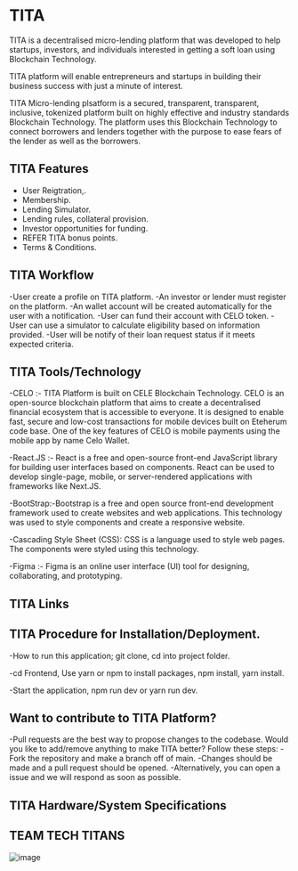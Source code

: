 # TITA 

TITA is a decentralised micro-lending platform that was developed to help startups, investors, and individuals interested in getting a soft loan using Blockchain Technology.

TITA platform will enable entrepreneurs and startups in building their business success with just a minute of interest.

TITA Micro-lending plsatform is a secured, transparent, transparent, inclusive, tokenized platform built on highly effective and industry standards Blockchain Technology. The platform uses this Blockchain Technology to connect borrowers and lenders together with the purpose to ease fears of the lender as well as the borrowers.

## TITA Features
- User Reigtration,.
- Membership.
- Lending Simulator.
- Lending rules, collateral provision.
- Investor opportunities for funding.
- REFER TITA bonus points.
- Terms & Conditions.
 
## TITA Workflow

-User create a profile on TITA platform.
-An investor or lender must register on the platform.
-An wallet account will be created automatically for the user with a notification.
-User can fund their account with CELO token.
-User can use a simulator to calculate eligibility based on information provided.
-User will be notify of their loan request status if it meets expected criteria.


## TITA Tools/Technology

-CELO :- TITA Platform is built on CELE Blockchain Technology. CELO is an open-source blockchain platform that aims to create a decentralised financial ecosystem that is accessible to everyone. It is designed to enable fast, secure and low-cost transactions for mobile devices built on Eteherum code base. One of the key features of CELO is mobile payments using the mobile app by name Celo Wallet.

-React.JS :- React is a free and open-source front-end JavaScript library for building user interfaces based on components. React can be used to develop single-page, mobile, or server-rendered applications with frameworks like Next.JS.

-BootStrap:-Bootstrap is a free and open source front-end development framework used to create websites and web applications. This technology was used to style components and create a responsive website.

-Cascading Style Sheet (CSS): CSS is a language used to style web pages. The components were styled using this technology.

-Figma :- Figma is an online user interface (UI) tool for designing, collaborating, and prototyping.



## TITA Links



## TITA Procedure for Installation/Deployment.
-How to run this application;
git clone,
cd into project folder.

-cd Frontend,
Use yarn or npm to install packages,
npm install,
yarn install.

-Start the application,
npm run dev 
or
yarn run dev.

## Want to contribute to TITA Platform?
-Pull requests are the best way to propose changes to the codebase. Would you like to add/remove anything to make TITA better? Follow these steps:
-Fork the repository and make a branch off of main.
-Changes should be made and a pull request should be opened.
-Alternatively, you can open a issue and we will respond as soon as possible.

## TITA Hardware/System Specifications



## TEAM TECH TITANS
![image](https://github.com/DevZibah/Tita/assets/51999499/6f815edc-cfb6-4bfb-b3c4-ad3a86010d8c)

